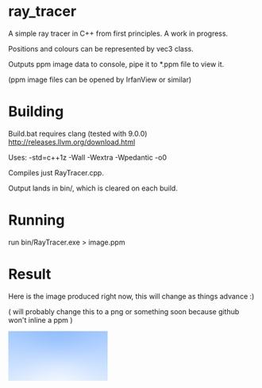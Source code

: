 # ray_tracer
A simple ray tracer in C++ from first principles. A work in progress.

Positions and colours can be represented by vec3 class.

Outputs ppm image data to console, pipe it to \*.ppm file to view it.

(ppm image files can be opened by IrfanView or similar)

# Building

Build.bat requires clang (tested with 9.0.0) http://releases.llvm.org/download.html

Uses: -std=c++1z -Wall -Wextra -Wpedantic -o0

Compiles just RayTracer.cpp.

Output lands in bin/, which is cleared on each build.


# Running
run bin/RayTracer.exe > image.ppm

# Result

Here is the image produced right now, this will change as things advance :)

( will probably change this to a png or something soon because github won't inline a ppm )

![current image produced by code](images/img.png)

